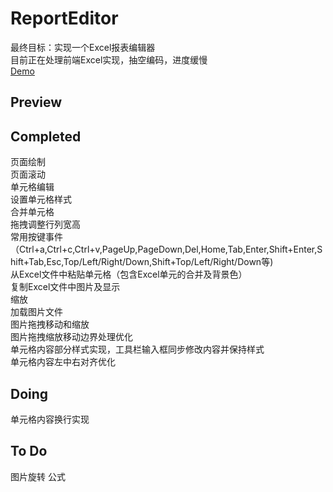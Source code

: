 # ReportEditor
最终目标：实现一个Excel报表编辑器  
目前正在处理前端Excel实现，抽空编码，进度缓慢  
[Demo](https://yuhuali.github.io/report-editor)

## Preview


## Completed

页面绘制  
页面滚动  
单元格编辑  
设置单元格样式  
合并单元格  
拖拽调整行列宽高  
常用按键事件（Ctrl+a,Ctrl+c,Ctrl+v,PageUp,PageDown,Del,Home,Tab,Enter,Shift+Enter,Shift+Tab,Esc,Top/Left/Right/Down,Shift+Top/Left/Right/Down等)  
从Excel文件中粘贴单元格（包含Excel单元的合并及背景色）  
复制Excel文件中图片及显示  
缩放  
加载图片文件  
图片拖拽移动和缩放  
图片拖拽缩放移动边界处理优化  
单元格内容部分样式实现，工具栏输入框同步修改内容并保持样式  
单元格内容左中右对齐优化

## Doing
单元格内容换行实现

## To Do
图片旋转
公式


